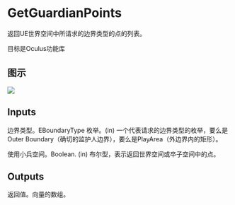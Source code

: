 # GetGuardianPoints

返回UE世界空间中所请求的边界类型的点的列表。

目标是Oculus功能库

## 图示

![]($-20221218-20151460.png)

## Inputs

边界类型。EBoundaryType 枚举。(in) 一个代表请求的边界类型的枚举，要么是Outer Boundary（确切的监护人边界），要么是PlayArea（外边界内的矩形）。

使用小兵空间。Boolean. (in) 布尔型，表示返回世界空间或卒子空间中的点。  

## Outputs

返回值。向量的数组。
